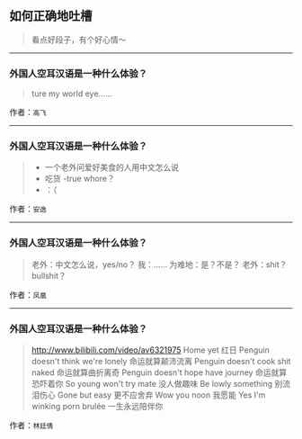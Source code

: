 ## 如何正确地吐槽

> 看点好段子，有个好心情～


 
---

### 外国人空耳汉语是一种什么体验？

> ture my world eye……


作者：`高飞`

---

### 外国人空耳汉语是一种什么体验？

> - 一个老外问爱好美食的人用中文怎么说
> - 吃货
> -true whore？
> - ：（


作者：`安逸`

---

### 外国人空耳汉语是一种什么体验？

> 老外：中文怎么说，yes/no？
> 我：……
> 为难地：是？不是？
> 老外：shit？bullshit？


作者：`凤凰`

---

### 外国人空耳汉语是一种什么体验？

> http://www.bilibili.com/video/av6321975
> Home yet
> 红日
> Penguin doesn't think we're lonely
> 命运就算颠沛流离
> Penguin doesn't cook shit naked
> 命运就算曲折离奇
> Penguin doesn't hope have journey
> 命运就算恐吓着你
> So young won't try mate
> 没人做趣味
> Be lowly something
> 别流泪伤心
> Gone but easy
> 更不应舍弃
> Wow you noon
> 我愿能
> Yes I'm winking porn brulée
> 一生永远陪伴你


作者：`林廷倩`